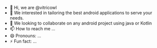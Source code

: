 - 👋 Hi, we are @vitricowl
- 👀 We interested in tailoring the best android applications to serve your needs.
- 💞️ We looking to collaborate on any android project using java or Kotlin
- 📫 How to reach me ...
- 😄 Pronouns: ...
- ⚡ Fun fact: ...

<!---
vitricowl/vitricowl is a ✨ special ✨ repository because its `README.md` (this file) appears on your GitHub profile.
You can click the Preview link to take a look at your changes.
--->
